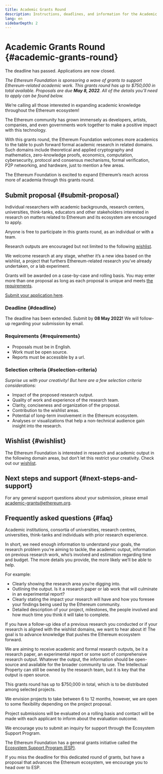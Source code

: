 ```yaml
---
title: Academic Grants Round
description: Instructions, deadlines, and information for the Academic Grants Round
lang: en
sidebarDepth: 2
---
```


# Academic Grants Round {#academic-grants-round}

<InfoBanner emoji=":warning:" isWarning={true}>
  The deadline has passed. Applications are now closed.
</InfoBanner>

_The Ethereum Foundation is sponsoring a wave of grants to support Ethereum-related academic work. This grants round has up to $750,000 in total available. Proposals are due <b>May 8, 2022</b>. All of the details you’ll need to apply can be found below._

<Divider />

We’re calling all those interested in expanding academic knowledge throughout the Ethereum ecosystem!

The Ethereum community has grown immensely as developers, artists, companies, and even governments work together to make a positive impact with this technology.

With this grants round, the Ethereum Foundation welcomes more academics to the table to push forward formal academic research in related domains. Such domains include theoretical and applied cryptography and mathematics, zero-knowledge proofs, economics, computation, cybersecurity, protocol and consensus mechanisms, formal verification, P2P networking, and hardware, just to mention a few areas.

The Ethereum Foundation is excited to expand Ethereum’s reach across more of academia through this grants round.

## Submit proposal {#submit-proposal}

Individual researchers with academic backgrounds, research centers, universities, think-tanks, educators and other stakeholders interested in research on matters related to Ethereum and its ecosystem are encouraged to apply.

Anyone is free to participate in this grants round, as an individual or with a team.

Research outputs are encouraged but not limited to the following [wishlist](https://notes.ethereum.org/@djrtwo/academic-grants-2022).

We welcome research at any stage, whether it’s a new idea based on the wishlist, a project that furthers Ethereum-related research you’ve already undertaken, or a lab experiment.

Grants will be awarded on a case-by-case and rolling basis. You may enter more than one proposal as long as each proposal is unique and meets [the requirements](#requirements).

[Submit your application here](https://esp.ethereum.foundation/academic-grants/).

### Deadline {#deadline}

The deadline has been extended. Submit by <b>08 May 2022!</b> We will follow-up regarding your submission by email.

### Requirements {#requirements}

- Proposals must be in English.
- Work must be open source.
- Reports must be accessible by a url.

### Selection criteria {#selection-criteria}

_Surprise us with your creativity! But here are a few selection criteria considerations:_

- Impact of the proposed research output.
- Quality of work and experience of the research team.
- Clarity, conciseness and organization of the proposal.
- Contribution to the wishlist areas.
- Potential of long-term involvement in the Ethereum ecosystem.
- Analyses or visualizations that help a non-technical audience gain insight into the research.

## Wishlist {#wishlist}

The Ethereum Foundation is interested in research and academic output in the following domain areas, but don’t let this restrict your creativity. Check out our [wishlist](https://notes.ethereum.org/@djrtwo/academic-grants-2022).

## Next steps and support {#next-steps-and-support}

For any general support questions about your submission, please email [academic-grants@ethereum.org](mailto:academic-grants@ethereum.org).

## Frequently asked questions {#faq}

<ExpandableCard
contentPreview="Teams and individuals involved in formal research."
title="Who can submit proposals for Academic Grants Round?">

   <p>Academic institutions, consortia of universities, research centres, universities, think-tanks and individuals with prior research experience.</p>

</ExpandableCard>

<ExpandableCard
contentPreview="The more detailed information, the better."
title="What makes for a good proposal?">

   <p>In short, we need enough information to understand your goals, the research problem you’re aiming to tackle, the academic output, information on previous research work, who’s involved and estimation regarding time and budget. The more details you provide, the more likely we’ll be able to help.</p>

   <p>For example:</p>

   <ul>
    <li>Clearly showing the research area you’re digging into.</li>
    <li>Outlining the output. Is it a research paper or lab work that will culminate in an experimental report?</li>
    <li>Clearly stating the impact your research will have and how you foresee your findings being used by the Ethereum community.</li>
    <li>Detailed description of your project, milestones, the people involved and how much time you think it will take to complete. </li>
  </ul>

</ExpandableCard>

<ExpandableCard
	contentPreview="Any stage of research."
	title="What stage does my idea or project need to be in?">

   <p>If you have a follow-up idea of a previous research you conducted or if your research is aligned with the wishlist domains, we want to hear about it! The goal is to advance knowledge that pushes the Ethereum ecosystem forward.</p>

</ExpandableCard>

<ExpandableCard
	contentPreview="Formal research output which is open-source."
	title="What should the output be?">

   <p>We are aiming to receive academic and formal research outputs, be it a research paper, an experimental report or some sort of comprehensive research output. Whatever the output, the information should be open-source and available for the broader community to use. The Intellectual Property can still be owned by the research team, but it is key that the output is open source.</p>

</ExpandableCard>

<ExpandableCard
contentPreview="Up to $750,000 in total"
title="What is the budget available for this round?">

   <p>This grants round has up to $750,000 in total, which is to be distributed among selected projects. </p>

</ExpandableCard>

<ExpandableCard
contentPreview="Between 6 to 12 months"
title="What is the expected duration of the research project?">

   <p>We envision projects to take between 6 to 12 months, however, we are open to some flexibility depending on the project proposal.</p>

</ExpandableCard>

<ExpandableCard
	contentPreview="On a rolling basis."
	title="Are applications evaluated on a rolling basis or at the end of the deadline?">

   <p>Project submissions will be evaluated on a rolling basis and contact will be made with each applicant to inform about the evaluation outcome.</p>

</ExpandableCard>

<ExpandableCard
contentPreview="Reach out to the Ecosystem Support Program!"
title="What if I miss the deadline?">

   <p>We encourage you to submit an inquiry for support through the Ecosystem Support Program.</p>

   <p>The Ethereum Foundation has a general grants initiative called the <a href="https://esp.ethereum.foundation/" target="_blank">Ecosystem Support Program (ESP)</a>.</p>

   <p>If you miss the deadline for this dedicated round of grants, but have a proposal that advances the Ethereum ecosystem, we encourage you to head over to ESP.</p>

</ExpandableCard>
